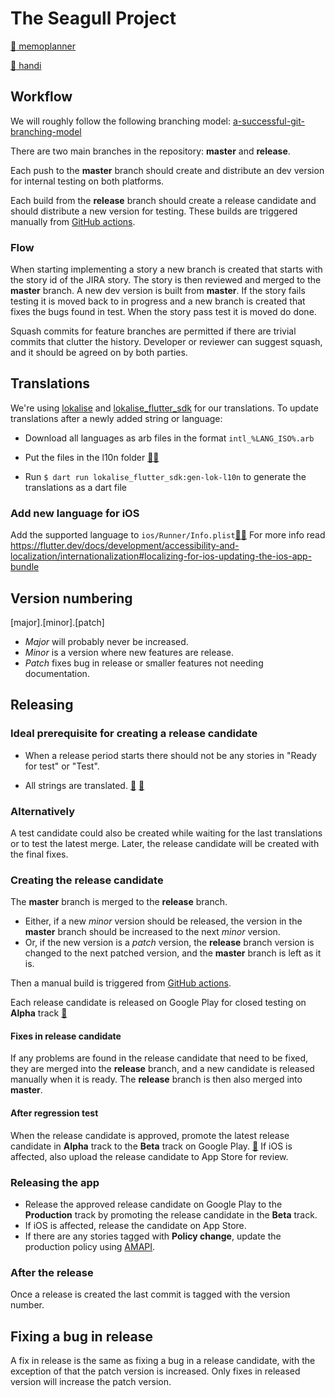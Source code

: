 # The Seagull Project

[:calendar: memoplanner](https://github.com/abilia/seagull/tree/master/memoplanner/)

[:blue_book: handi](https://github.com/abilia/seagull/tree/master/handi/)

## Workflow

We will roughly follow the following branching model: [a-successful-git-branching-model](https://nvie.com/posts/a-successful-git-branching-model/)

There are two main branches in the repository: **master** and **release**.

Each push to the **master** branch should create and distribute an dev version for internal testing on both platforms.

Each build from the **release** branch should create a release candidate and should distribute a new version for testing. These builds are triggered manually from [GitHub actions](https://github.com/abilia/seagull/actions/workflows/mp-android-build.yaml).

### Flow

When starting implementing a story a new branch is created that starts with the story id of the JIRA story. The story is then reviewed and merged to the **master** branch. A new dev version is built from **master**. If the story fails testing it is moved back to in progress and a new branch is created that fixes the bugs found in test. When the story pass test it is moved do done.

Squash commits for feature branches are permitted if there are trivial commits that clutter the history. Developer or reviewer can suggest squash, and it should be agreed on by both parties.

## Translations

We're using [lokalise](https://app.lokalise.com) and [lokalise_flutter_sdk](https://pub.dev/packages/lokalise_flutter_sdk) for our translations. To update translations after a newly added string or language:

- Download all languages as arb files in the format `intl_%LANG_ISO%.arb`
- Put the files in the l10n folder [:calendar:](https://github.com/abilia/seagull/tree/master/memoplanner/lib/l10n)[:blue_book:](https://github.com/abilia/seagull/tree/master/handi/lib/l10n)

- Run `$ dart run lokalise_flutter_sdk:gen-lok-l10n` to generate the translations as a dart file

### Add new language for iOS

Add the supported language to `ios/Runner/Info.plist`[:calendar:](https://github.com/abilia/seagull/blob/master/memoplanner/ios/Runner/Info.plist)[:blue_book:](https://github.com/abilia/seagull/tree/master/handi/ios/Runner/Info.plist)
For more info read <https://flutter.dev/docs/development/accessibility-and-localization/internationalization#localizing-for-ios-updating-the-ios-app-bundle>

## Version numbering

[major].[minor].[patch]

- _Major_ will probably never be increased.
- _Minor_ is a version where new features are release.
- _Patch_ fixes bug in release or smaller features not needing documentation.

## Releasing

### Ideal prerequisite for creating a release candidate

- When a release period starts there should not be any stories in "Ready for test" or "Test".

- All strings are translated. [:calendar:](https://app.lokalise.com/project/5478615164886d27c51a59.58833679/?view=multi&filter=builtin_1) [:blue_book:](https://app.lokalise.com/project/49319703649a92c05413c1.00679798/?view=multi&filter=builtin_1)

### Alternatively

A test candidate could also be created while waiting for the last translations or to test the latest merge. Later, the release candidate will be created with the final fixes.

### Creating the release candidate

The **master** branch is merged to the **release** branch.

- Either, if a new _minor_ version should be released, the version in the **master** branch should be increased to the next _minor_ version.
- Or, if the new version is a _patch_ version, the **release** branch version is changed to the next patched version, and the **master** branch is left as it is.

Then a manual build is triggered from [GitHub actions](https://github.com/abilia/seagull/actions/workflows/mp-android-build.yaml).

Each release candidate is released on Google Play for closed testing on **Alpha** track [:calendar:](https://play.google.com/console/u/0/developers/8640289046801512570/app/4973610386809775563/tracks/4698231159357572066)

#### Fixes in release candidate

If any problems are found in the release candidate that need to be fixed, they are merged into the **release** branch, and a new candidate is released manually when it is ready. The **release** branch is then also merged into **master**.

#### After regression test

When the release candidate is approved, promote the latest release candidate in **Alpha** track to the **Beta** track on Google Play. [:calendar:](https://play.google.com/console/u/0/developers/8640289046801512570/app/4973610386809775563/tracks/4699652622759840581)
If iOS is affected, also upload the release candidate to App Store for review.

### Releasing the app

- Release the approved release candidate on Google Play to the **Production** track by promoting the release candidate in the **Beta** track.
- If iOS is affected, release the candidate on App Store.
- If there are any stories tagged with **Policy change**, update the production policy using [AMAPI](https://github.com/abilia/amapi).

### After the release

Once a release is created the last commit is tagged with the version number.

## Fixing a bug in release

A fix in release is the same as fixing a bug in a release candidate, with the exception of that the patch version is increased. Only fixes in released version will increase the patch version.
